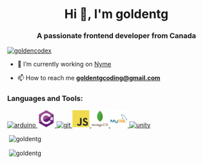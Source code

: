 <h1 align="center">Hi 👋, I'm goldentg</h1>
<h3 align="center">A passionate frontend developer from Canada</h3>



<p align="left"> <a href="https://twitter.com/goldencodex" target="blank"><img src="https://img.shields.io/twitter/follow/goldencodex?logo=twitter&style=for-the-badge" alt="goldencodex" /></a> </p>

- 🔭 I’m currently working on [Nyme](https://github.com/goldentg/Nyme)

- 📫 How to reach me **goldentgcoding@gmail.com**


<h3 align="left">Languages and Tools:</h3>
<p align="left"> <a href="https://www.arduino.cc/" target="_blank"> <img src="https://cdn.worldvectorlogo.com/logos/arduino-1.svg" alt="arduino" width="40" height="40"/> </a> <a href="https://www.w3schools.com/cs/" target="_blank"> <img src="https://raw.githubusercontent.com/devicons/devicon/master/icons/csharp/csharp-original.svg" alt="csharp" width="40" height="40"/> </a> <a href="https://git-scm.com/" target="_blank"> <img src="https://www.vectorlogo.zone/logos/git-scm/git-scm-icon.svg" alt="git" width="40" height="40"/> </a> <a href="https://developer.mozilla.org/en-US/docs/Web/JavaScript" target="_blank"> <img src="https://raw.githubusercontent.com/devicons/devicon/master/icons/javascript/javascript-original.svg" alt="javascript" width="40" height="40"/> </a> <a href="https://www.mongodb.com/" target="_blank"> <img src="https://raw.githubusercontent.com/devicons/devicon/master/icons/mongodb/mongodb-original-wordmark.svg" alt="mongodb" width="40" height="40"/> </a> <a href="https://www.mysql.com/" target="_blank"> <img src="https://raw.githubusercontent.com/devicons/devicon/master/icons/mysql/mysql-original-wordmark.svg" alt="mysql" width="40" height="40"/> </a> <a href="https://unity.com/" target="_blank"> <img src="https://www.vectorlogo.zone/logos/unity3d/unity3d-icon.svg" alt="unity" width="40" height="40"/> </a> </p>

<p>&nbsp;<img align="center" src="https://github-readme-stats.vercel.app/api?username=goldentg&show_icons=true&theme=dark" alt="goldentg" /></p>

<p>&nbsp;<img align="center" src="https://github-readme-stats.vercel.app/api/top-langs/?username=goldentg&langs_count=8&theme=dark" alt="goldentg" /></p>

